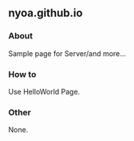 nyoa.github.io
---
### About
Sample page for Server/and more...

### How to
Use HelloWorld Page.

### Other
None.

